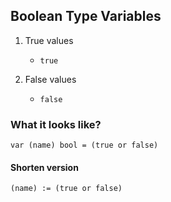 ## Boolean Type Variables

1. True values
    * `true`
    
2. False values
    * `false`

### What it looks like?
`var (name) bool = (true or false)`

#### Shorten version

`(name) := (true or false)`